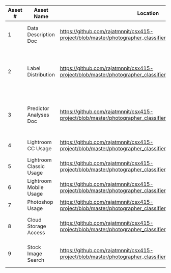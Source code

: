  Asset # | Asset Name | Location | Description
--- | --- | --- | ---
1 | Data Description Doc | https://github.com/rajatmnnit/csx415-project/blob/master/photographer_classifier/src/data_description.pdf | Description of the data used for this project 
2 | Label Distribution   | https://github.com/rajatmnnit/csx415-project/blob/master/photographer_classifier/graphs/label_distribution.pdf | Bar Chart showing the distribution of class labels in input data 
3 | Predictor Analyses Doc | https://github.com/rajatmnnit/csx415-project/blob/master/photographer_classifier/src/predictor_analyses.pdf | Document containing scatter plots of various Predictors
4 | Lightroom CC Usage | https://github.com/rajatmnnit/csx415-project/blob/master/photographer_classifier/graphs/lr_cc.pdf | Lr CC Usage - Scatter Plot
5 | Lightroom Classic Usage | https://github.com/rajatmnnit/csx415-project/blob/master/photographer_classifier/graphs/lr_cl.pdf | Lr Classic Usage - Scatter Plot
6 | Lightroom Mobile Usage | https://github.com/rajatmnnit/csx415-project/blob/master/photographer_classifier/graphs/lr_mo.pdf | Lr Mobile Usage - Scatter Plot
7 | Photoshop Usage | https://github.com/rajatmnnit/csx415-project/blob/master/photographer_classifier/graphs/ps.pdf | Ps Usage - Scatter Plot
8 | Cloud Storage Access | https://github.com/rajatmnnit/csx415-project/blob/master/photographer_classifier/graphs/strg.pdf | Cloud Storage Access - Scatter Plot
9 | Stock Image Search | https://github.com/rajatmnnit/csx415-project/blob/master/photographer_classifier/graphs/stk.pdf | Stock Image Search - Scatter Plot

